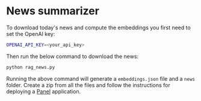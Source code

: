 # News summarizer

To download today's news and compute the embeddings you first need to set the OpenAI key:

```bash
OPENAI_API_KEY=<your_api_key> 
```

Then run the below command to download the news:

```sh
python rag_news.py
```

Running the above command will generate a `embeddings.json` file and a `news` folder. Create a zip 
from all the files and follow the instructions for deploying a [Panel](https://docs.cloud.ploomber.io/en/latest/apps/panel.html) application.